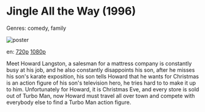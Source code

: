 # Jingle All the Way (1996)

Genres: comedy, family

![poster](http://image.tmdb.org/t/p/w500/aaVkNhUONnkSv5ijPjq7pEmmWyE.jpg)

en:
  [720p](magnet:?xt=urn:btih:A945FBCE05A574B4059CF3CB96B5800DB28EE41D&tr=udp://glotorrents.pw:6969/announce&tr=udp://tracker.opentrackr.org:1337/announce&tr=udp://torrent.gresille.org:80/announce&tr=udp://tracker.openbittorrent.com:80&tr=udp://tracker.coppersurfer.tk:6969&tr=udp://tracker.leechers-paradise.org:6969&tr=udp://p4p.arenabg.ch:1337&tr=udp://tracker.internetwarriors.net:1337)
  [1080p](magnet:?xt=urn:btih:49909E9D82AFDF45852F903314B9D6E5CA687F69&tr=udp://glotorrents.pw:6969/announce&tr=udp://tracker.opentrackr.org:1337/announce&tr=udp://torrent.gresille.org:80/announce&tr=udp://tracker.openbittorrent.com:80&tr=udp://tracker.coppersurfer.tk:6969&tr=udp://tracker.leechers-paradise.org:6969&tr=udp://p4p.arenabg.ch:1337&tr=udp://tracker.internetwarriors.net:1337)
  


Meet Howard Langston, a salesman for a mattress company is constantly busy at his job, and he also constantly disappoints his son, after he misses his son's karate exposition, his son tells Howard that he wants for Christmas is an action figure of his son's television hero, he tries hard to to make it up to him. Unfortunately for Howard, it is Christmas Eve, and every store is sold out of Turbo Man, now Howard must travel all over town and compete with everybody else to find a Turbo Man action figure.